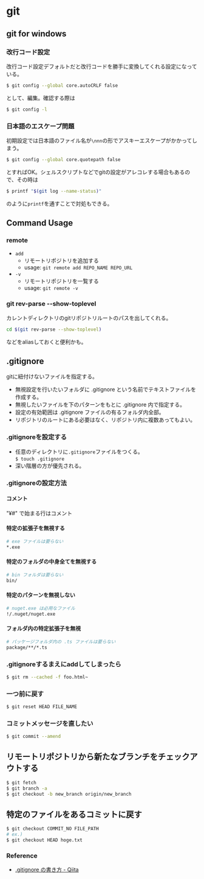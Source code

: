 # git
## git for windows
### 改行コード設定
改行コード設定デフォルトだと改行コードを勝手に変換してくれる設定になっている。
```bash
$ git config --global core.autoCRLF false
```
として、編集。確認する際は
```bash
$ git config -l
```
### 日本語のエスケープ問題
初期設定では日本語のファイル名が`\nnn`の形でアスキーエスケープがかかってしまう。
```bash
$ git config --global core.quotepath false
```
とすればOK。シェルスクリプトなどでgitの設定がアレコレする場合もあるので、その時は
```bash
$ printf "$(git log --name-status)"
```
のように`printf`を通すことで対処もできる。

## Command Usage
### remote
- `add`
	* リモートリポジトリを追加する
	* usage: `git remote add REPO_NAME REPO_URL`
- `-v`
	* リモートリポジトリを一覧する
	* usage: `git remote -v`

### git rev-parse --show-toplevel
カレントディレクトリのgitリポジトリルートのパスを出してくれる。
```bash
cd $(git rev-parse --show-toplevel)
```
などをaliasしておくと便利かも。

## .gitignore
gitに紐付けないファイルを指定する。
- 無視設定を行いたいフォルダに .gitignore という名前でテキストファイルを作成する。
- 無視したいファイルを下のパターンをもとに .gitignore 内で指定する。
- 設定の有効範囲は .gitignore ファイルの有るフォルダ内全部。
- リポジトリのルートにある必要はなく、リポジトリ内に複数あってもよい。

### .gitignoreを設定する
- 任意のディレクトリに`.gitignore`ファイルをつくる。  
`$ touch .gitignore`
- 深い階層の方が優先される。

### .gitignoreの設定方法
#### コメント
"¥#" で始まる行はコメント
#### 特定の拡張子を無視する
```bash
# exe ファイルは要らない
*.exe
```
#### 特定のフォルダの中身全てを無視する
```bash
# bin フォルダは要らない
bin/
```
#### 特定のパターンを無視しない
```bash
# nuget.exe は必用なファイル
!/.nuget/nuget.exe
```
#### フォルダ内の特定拡張子を無視
```bash
# パッケージフォルダ内の .ts ファイルは要らない
package/**/*.ts
```
### .gitignoreするまえにaddしてしまったら
```bash
$ git rm --cached -f foo.html~
```
### 一つ前に戻す
```bash
$ git reset HEAD FILE_NAME
```

### コミットメッセージを直したい
```bash
$ git commit --amend
```

## リモートリポジトリから新たなブランチをチェックアウトする
```bash
$ git fetch
$ git branch -a
$ git checkout -b new_branch origin/new_branch
```

## 特定のファイルをあるコミットに戻す
```bash
$ git checkout COMMIT_NO FILE_PATH
# ex.)
$ git checkout HEAD hoge.txt
```


### Reference
- [.gitignore の書き方 - Qiita](http://qiita.com/inabe49/items/16ee3d9d1ce68daa9fff)

